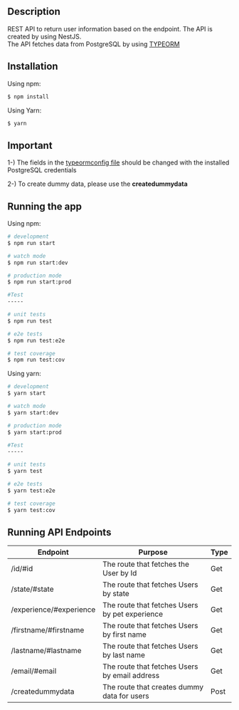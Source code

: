 ## Description

REST API to return user information based on the endpoint. The API is created by using NestJS.
<br />
The API fetches data from PostgreSQL by using [TYPEORM](https://typeorm.io/#/)

## Installation

Using npm:

```bash
$ npm install
```

Using Yarn:

```bash
$ yarn
```

## Important

1-) The fields in the [typeormconfig file](./config/typeormconfig.ts) should be changed with the installed PostgreSQL credentials

2-) To create dummy data, please use the **createdummydata**

## Running the app

Using npm:

```bash
# development
$ npm run start

# watch mode
$ npm run start:dev

# production mode
$ npm run start:prod

#Test
-----

# unit tests
$ npm run test

# e2e tests
$ npm run test:e2e

# test coverage
$ npm run test:cov
```

Using yarn:

```bash
# development
$ yarn start

# watch mode
$ yarn start:dev

# production mode
$ yarn start:prod

#Test
-----

# unit tests
$ yarn test

# e2e tests
$ yarn test:e2e

# test coverage
$ yarn test:cov
```

## Running API Endpoints

| Endpoint                | Purpose                                        | Type |
| ----------------------- | ---------------------------------------------- | ---- |
| /id/#id                 | The route that fetches the User by Id          | Get  |
| /state/#state           | The route that fetches Users by state          | Get  |
| /experience/#experience | The route that fetches Users by pet experience | Get  |
| /firstname/#firstname   | The route that fetches Users by first name     | Get  |
| /lastname/#lastname     | The route that fetches Users by last name      | Get  |
| /email/#email           | The route that fetches Users by email address  | Get  |
| /createdummydata        | The route that creates dummy data for users    | Post |
